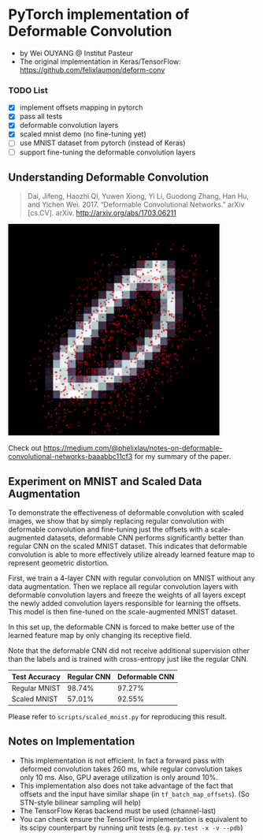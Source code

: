 # PyTorch implementation of Deformable Convolution
 * by Wei OUYANG @ Institut Pasteur
 * The original implementation in Keras/TensorFlow: https://github.com/felixlaumon/deform-conv

### TODO List
 - [x] implement offsets mapping in pytorch
 - [x] pass all tests
 - [x] deformable convolution layers
 - [x] scaled mnist demo (no fine-tuning yet)
 - [ ] use MNIST dataset from pytorch (instead of Keras)
 - [ ] support fine-tuning the deformable convolution layers

## Understanding Deformable Convolution
> Dai, Jifeng, Haozhi Qi, Yuwen Xiong, Yi Li, Guodong Zhang, Han Hu, and Yichen
Wei. 2017. “Deformable Convolutional Networks.” arXiv [cs.CV]. arXiv.
http://arxiv.org/abs/1703.06211

![](deformable-learned-offset-filtered.gif)

Check out
https://medium.com/@phelixlau/notes-on-deformable-convolutional-networks-baaabbc11cf3
for my summary of the paper.

## Experiment on MNIST and Scaled Data Augmentation

To demonstrate the effectiveness of deformable convolution with scaled images,
we show that by simply replacing regular convolution with deformable convolution
and fine-tuning just the offsets with a scale-augmented datasets, deformable CNN
performs significantly better than regular CNN on the scaled MNIST dataset. This
indicates that deformable convolution is able to more effectively utilize
already learned feature map to represent geometric distortion.

First, we train a 4-layer CNN with regular convolution on MNIST without any data
augmentation. Then we replace all regular convolution layers with deformable
convolution layers and freeze the weights of all layers except the newly added
convolution layers responsible for learning the offsets.  This model is then
fine-tuned on the scale-augmented MNIST dataset.

In this set up, the deformable CNN is forced to make better use of the learned
feature map by only changing its receptive field.

Note that the deformable CNN did not receive additional supervision other than
the labels and is trained with cross-entropy just like the regular CNN.

| Test Accuracy | Regular CNN | Deformable CNN |
| --- | --- | --- |
| Regular MNIST | 98.74% | 97.27% |
| Scaled MNIST | 57.01% | 92.55% |

Please refer to `scripts/scaled_mnist.py` for reproducing this result.

## Notes on Implementation

- This implementation is not efficient. In fact a forward pass with deformed
  convolution takes 260 ms, while regular convolution takes only 10 ms. Also,
  GPU average utilization is only around 10%.
- This implementation also does not take advantage of the fact that offsets and
  the input have similar shape (in `tf_batch_map_offsets`). (So STN-style
  bilinear sampling will help)
- The TensorFlow Keras backend must be used (channel-last)
- You can check ensure the TensorFlow implementation is equivalent to its scipy
  counterpart by running unit tests (e.g. `py.test -x -v --pdb`)
